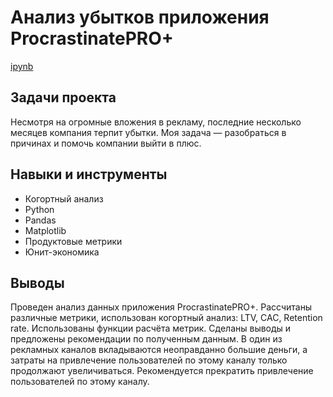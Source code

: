 ﻿# Анализ убытков приложения ProcrastinatePRO+

[ipynb](https://github.com/Tsimaf/Portfolio/blob/main/04_cohort_analysis/6_cohort_analysis_lukashevich.ipynb)

## Задачи проекта
Несмотря на огромные вложения в рекламу, последние несколько месяцев компания терпит убытки. Моя задача — разобраться в причинах и помочь компании выйти в плюс.

## Навыки и инструменты
- Когортный анализ
- Python
- Pandas
- Matplotlib
- Продуктовые метрики
- Юнит-экономика

## Выводы
Проведен анализ данных приложения ProcrastinatePRO+.
Рассчитаны различные метрики, использован когортный анализ: LTV, CAC, Retention rate. Использованы функции расчёта метрик. Сделаны выводы и предложены рекомендации по полученным данным. В один из рекламных каналов вкладываются неоправданно большие деньги, а затраты на привлечение пользователей по этому каналу только продолжают увеличиваться. Рекомендуется прекратить привлечение пользователей по этому каналу.
